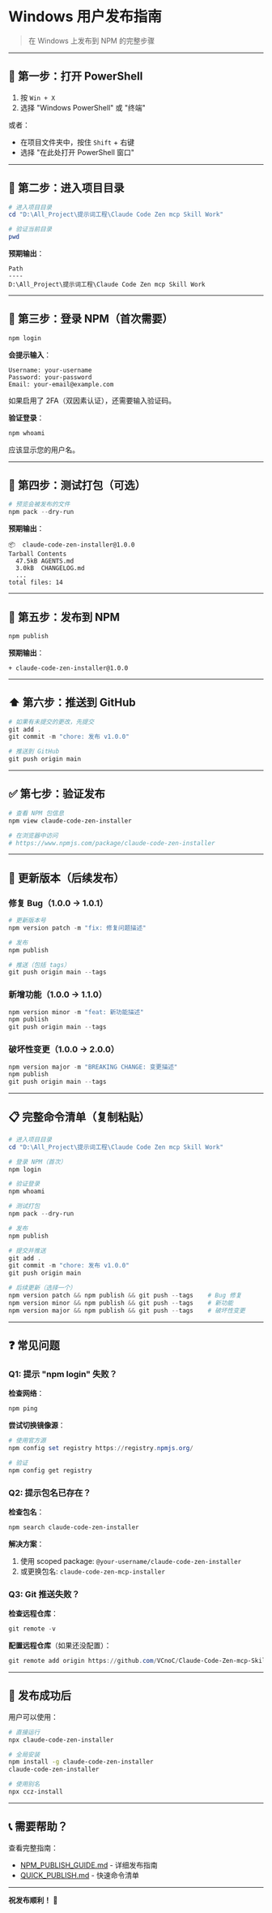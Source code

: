 # Windows 用户发布指南

> 在 Windows 上发布到 NPM 的完整步骤

---

## 📍 第一步：打开 PowerShell

1. 按 `Win + X`
2. 选择 "Windows PowerShell" 或 "终端"

或者：
- 在项目文件夹中，按住 `Shift` + 右键
- 选择 "在此处打开 PowerShell 窗口"

---

## 📂 第二步：进入项目目录

```powershell
# 进入项目目录
cd "D:\All_Project\提示词工程\Claude Code Zen mcp Skill Work"

# 验证当前目录
pwd
```

**预期输出**：
```
Path
----
D:\All_Project\提示词工程\Claude Code Zen mcp Skill Work
```

---

## 🔐 第三步：登录 NPM（首次需要）

```powershell
npm login
```

**会提示输入**：
```
Username: your-username
Password: your-password
Email: your-email@example.com
```

如果启用了 2FA（双因素认证），还需要输入验证码。

**验证登录**：
```powershell
npm whoami
```

应该显示您的用户名。

---

## 🧪 第四步：测试打包（可选）

```powershell
# 预览会被发布的文件
npm pack --dry-run
```

**预期输出**：
```
📦  claude-code-zen-installer@1.0.0
Tarball Contents
  47.5kB AGENTS.md
  3.0kB  CHANGELOG.md
  ...
total files: 14
```

---

## 🚀 第五步：发布到 NPM

```powershell
npm publish
```

**预期输出**：
```
+ claude-code-zen-installer@1.0.0
```

---

## ⬆️ 第六步：推送到 GitHub

```powershell
# 如果有未提交的更改，先提交
git add .
git commit -m "chore: 发布 v1.0.0"

# 推送到 GitHub
git push origin main
```

---

## ✅ 第七步：验证发布

```powershell
# 查看 NPM 包信息
npm view claude-code-zen-installer

# 在浏览器中访问
# https://www.npmjs.com/package/claude-code-zen-installer
```

---

## 🔄 更新版本（后续发布）

### 修复 Bug（1.0.0 → 1.0.1）

```powershell
# 更新版本号
npm version patch -m "fix: 修复问题描述"

# 发布
npm publish

# 推送（包括 tags）
git push origin main --tags
```

### 新增功能（1.0.0 → 1.1.0）

```powershell
npm version minor -m "feat: 新功能描述"
npm publish
git push origin main --tags
```

### 破坏性变更（1.0.0 → 2.0.0）

```powershell
npm version major -m "BREAKING CHANGE: 变更描述"
npm publish
git push origin main --tags
```

---

## 📋 完整命令清单（复制粘贴）

```powershell
# 进入项目目录
cd "D:\All_Project\提示词工程\Claude Code Zen mcp Skill Work"

# 登录 NPM（首次）
npm login

# 验证登录
npm whoami

# 测试打包
npm pack --dry-run

# 发布
npm publish

# 提交并推送
git add .
git commit -m "chore: 发布 v1.0.0"
git push origin main

# 后续更新（选择一个）
npm version patch && npm publish && git push --tags    # Bug 修复
npm version minor && npm publish && git push --tags    # 新功能
npm version major && npm publish && git push --tags    # 破坏性变更
```

---

## ❓ 常见问题

### Q1: 提示 "npm login" 失败？

**检查网络**：
```powershell
npm ping
```

**尝试切换镜像源**：
```powershell
# 使用官方源
npm config set registry https://registry.npmjs.org/

# 验证
npm config get registry
```

### Q2: 提示包名已存在？

**检查包名**：
```powershell
npm search claude-code-zen-installer
```

**解决方案**：
1. 使用 scoped package: `@your-username/claude-code-zen-installer`
2. 或更换包名: `claude-code-zen-mcp-installer`

### Q3: Git 推送失败？

**检查远程仓库**：
```powershell
git remote -v
```

**配置远程仓库**（如果还没配置）：
```powershell
git remote add origin https://github.com/VCnoC/Claude-Code-Zen-mcp-Skill-Work.git
```

---

## 🎉 发布成功后

用户可以使用：

```bash
# 直接运行
npx claude-code-zen-installer

# 全局安装
npm install -g claude-code-zen-installer
claude-code-zen-installer

# 使用别名
npx ccz-install
```

---

## 📞 需要帮助？

查看完整指南：
- [NPM_PUBLISH_GUIDE.md](NPM_PUBLISH_GUIDE.md) - 详细发布指南
- [QUICK_PUBLISH.md](QUICK_PUBLISH.md) - 快速命令清单

---

**祝发布顺利！** 🚀

